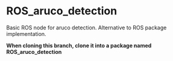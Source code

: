 # ROS_aruco_detection
Basic ROS node for aruco detection. Alternative to ROS package implementation. 

**When cloning this branch, clone it into a package named ROS_aruco_detection**



